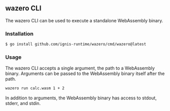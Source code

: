 ## wazero CLI

The wazero CLI can be used to execute a standalone WebAssembly binary.

### Installation

```bash
$ go install github.com/ignis-runtime/wazero/cmd/wazero@latest
```

### Usage

The wazero CLI accepts a single argument, the path to a WebAssembly binary.
Arguments can be passed to the WebAssembly binary itself after the path.

```bash
wazero run calc.wasm 1 + 2
```

In addition to arguments, the WebAssembly binary has access to stdout, stderr,
and stdin.

